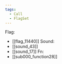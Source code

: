 ```yaml
---
tags:
  - Call
  - FlagSet
---
```

Flag:
- [[flag_11440]]
Sound:
- [[sound_43]]
- [[sound_17]]
Fn:
- [[sub000_function28]]
